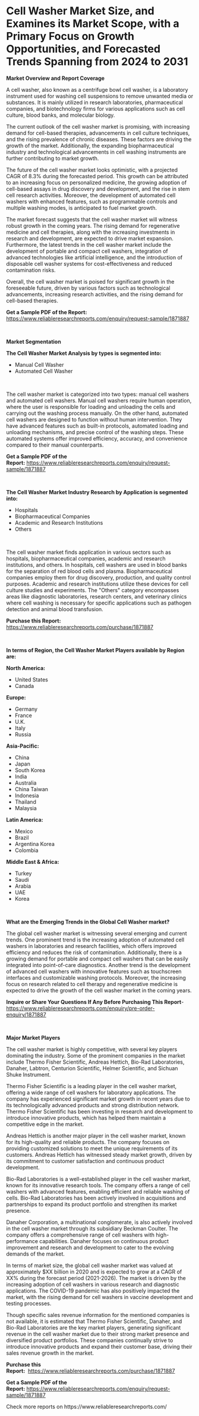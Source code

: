 <p><h1>Cell Washer Market Size, and Examines its Market Scope, with a Primary Focus on Growth Opportunities, and Forecasted Trends Spanning from 2024 to 2031</h1></p><p><strong>Market Overview and Report Coverage</strong></p>
<p><p>A cell washer, also known as a centrifuge bowl cell washer, is a laboratory instrument used for washing cell suspensions to remove unwanted media or substances. It is mainly utilized in research laboratories, pharmaceutical companies, and biotechnology firms for various applications such as cell culture, blood banks, and molecular biology.</p><p>The current outlook of the cell washer market is promising, with increasing demand for cell-based therapies, advancements in cell culture techniques, and the rising prevalence of chronic diseases. These factors are driving the growth of the market. Additionally, the expanding biopharmaceutical industry and technological advancements in cell washing instruments are further contributing to market growth.</p><p>The future of the cell washer market looks optimistic, with a projected CAGR of 8.3% during the forecasted period. This growth can be attributed to an increasing focus on personalized medicine, the growing adoption of cell-based assays in drug discovery and development, and the rise in stem cell research activities. Moreover, the development of automated cell washers with enhanced features, such as programmable controls and multiple washing modes, is anticipated to fuel market growth.</p><p>The market forecast suggests that the cell washer market will witness robust growth in the coming years. The rising demand for regenerative medicine and cell therapies, along with the increasing investments in research and development, are expected to drive market expansion. Furthermore, the latest trends in the cell washer market include the development of portable and compact cell washers, integration of advanced technologies like artificial intelligence, and the introduction of disposable cell washer systems for cost-effectiveness and reduced contamination risks.</p><p>Overall, the cell washer market is poised for significant growth in the foreseeable future, driven by various factors such as technological advancements, increasing research activities, and the rising demand for cell-based therapies.</p></p>
<p><strong>Get a Sample PDF of the Report:</strong> <a href="https://www.reliableresearchreports.com/enquiry/request-sample/1871887">https://www.reliableresearchreports.com/enquiry/request-sample/1871887</a></p>
<p>&nbsp;</p>
<p><strong>Market Segmentation</strong></p>
<p><strong>The Cell Washer Market Analysis by types is segmented into:</strong></p>
<p><ul><li>Manual Cell Washer</li><li>Automated Cell Washer</li></ul></p>
<p>&nbsp;</p>
<p><p>The cell washer market is categorized into two types: manual cell washers and automated cell washers. Manual cell washers require human operation, where the user is responsible for loading and unloading the cells and carrying out the washing process manually. On the other hand, automated cell washers are designed to function without human intervention. They have advanced features such as built-in protocols, automated loading and unloading mechanisms, and precise control of the washing steps. These automated systems offer improved efficiency, accuracy, and convenience compared to their manual counterparts.</p></p>
<p><strong>Get a Sample PDF of the Report:</strong>&nbsp;<a href="https://www.reliableresearchreports.com/enquiry/request-sample/1871887">https://www.reliableresearchreports.com/enquiry/request-sample/1871887</a></p>
<p>&nbsp;</p>
<p><strong>The Cell Washer Market Industry Research by Application is segmented into:</strong></p>
<p><ul><li>Hospitals</li><li>Biopharmaceutical Companies</li><li>Academic and Research Institutions</li><li>Others</li></ul></p>
<p>&nbsp;</p>
<p><p>The cell washer market finds application in various sectors such as hospitals, biopharmaceutical companies, academic and research institutions, and others. In hospitals, cell washers are used in blood banks for the separation of red blood cells and plasma. Biopharmaceutical companies employ them for drug discovery, production, and quality control purposes. Academic and research institutions utilize these devices for cell culture studies and experiments. The "Others" category encompasses areas like diagnostic laboratories, research centers, and veterinary clinics where cell washing is necessary for specific applications such as pathogen detection and animal blood transfusion.</p></p>
<p><strong>Purchase this Report:</strong>&nbsp; <a href="https://www.reliableresearchreports.com/purchase/1871887">https://www.reliableresearchreports.com/purchase/1871887</a></p>
<p>&nbsp;</p>
<p><strong>In terms of Region, the Cell Washer Market Players available by Region are:</strong></p>
<p>
    <p> <strong> North America: </strong>
        <ul>
            <li>United States</li>
            <li>Canada</li>
        </ul>
        </p> 
    <p> <strong> Europe: </strong>
        <ul>
            <li>Germany</li>
            <li>France</li>
            <li>U.K.</li>
            <li>Italy</li>
            <li>Russia</li>
        </ul>
        </p> 
    <p> <strong> Asia-Pacific: </strong>
        <ul>
            <li>China</li>
            <li>Japan</li>
            <li>South Korea</li>
            <li>India</li>
            <li>Australia</li>
            <li>China Taiwan</li>
            <li>Indonesia</li>
            <li>Thailand</li>
            <li>Malaysia</li>
        </ul>
        </p> 
    <p> <strong> Latin America: </strong>
        <ul>
            <li>Mexico</li>
            <li>Brazil</li>
            <li>Argentina Korea</li>
            <li>Colombia</li>
        </ul>
        </p> 
    <p> <strong> Middle East & Africa: </strong>
        <ul>
            <li>Turkey</li>
            <li>Saudi</li>
            <li>Arabia</li>
            <li>UAE</li>
            <li>Korea</li>
        </ul>
    </p>
    </p>
<p>&nbsp;</p>
<p><strong>What are the Emerging Trends in the Global Cell Washer market?</strong></p>
<p><p>The global cell washer market is witnessing several emerging and current trends. One prominent trend is the increasing adoption of automated cell washers in laboratories and research facilities, which offers improved efficiency and reduces the risk of contamination. Additionally, there is a growing demand for portable and compact cell washers that can be easily integrated into point-of-care diagnostics. Another trend is the development of advanced cell washers with innovative features such as touchscreen interfaces and customizable washing protocols. Moreover, the increasing focus on research related to cell therapy and regenerative medicine is expected to drive the growth of the cell washer market in the coming years.</p></p>
<p><strong>Inquire or Share Your Questions If Any Before Purchasing This Report</strong>- <a href="https://www.reliableresearchreports.com/enquiry/pre-order-enquiry/1871887">https://www.reliableresearchreports.com/enquiry/pre-order-enquiry/1871887</a></p>
<p>&nbsp;</p>
<p><strong>Major Market Players</strong></p>
<p><p>The cell washer market is highly competitive, with several key players dominating the industry. Some of the prominent companies in the market include Thermo Fisher Scientific, Andreas Hettich, Bio-Rad Laboratories, Danaher, Labtron, Centurion Scientific, Helmer Scientific, and Sichuan Shuke Instrument. </p><p>Thermo Fisher Scientific is a leading player in the cell washer market, offering a wide range of cell washers for laboratory applications. The company has experienced significant market growth in recent years due to its technologically advanced products and strong distribution network. Thermo Fisher Scientific has been investing in research and development to introduce innovative products, which has helped them maintain a competitive edge in the market.</p><p>Andreas Hettich is another major player in the cell washer market, known for its high-quality and reliable products. The company focuses on providing customized solutions to meet the unique requirements of its customers. Andreas Hettich has witnessed steady market growth, driven by its commitment to customer satisfaction and continuous product development.</p><p>Bio-Rad Laboratories is a well-established player in the cell washer market, known for its innovative research tools. The company offers a range of cell washers with advanced features, enabling efficient and reliable washing of cells. Bio-Rad Laboratories has been actively involved in acquisitions and partnerships to expand its product portfolio and strengthen its market presence.</p><p>Danaher Corporation, a multinational conglomerate, is also actively involved in the cell washer market through its subsidiary Beckman Coulter. The company offers a comprehensive range of cell washers with high-performance capabilities. Danaher focuses on continuous product improvement and research and development to cater to the evolving demands of the market.</p><p>In terms of market size, the global cell washer market was valued at approximately $XX billion in 2020 and is expected to grow at a CAGR of XX% during the forecast period (2021-2026). The market is driven by the increasing adoption of cell washers in various research and diagnostic applications. The COVID-19 pandemic has also positively impacted the market, with the rising demand for cell washers in vaccine development and testing processes.</p><p>Though specific sales revenue information for the mentioned companies is not available, it is estimated that Thermo Fisher Scientific, Danaher, and Bio-Rad Laboratories are the key market players, generating significant revenue in the cell washer market due to their strong market presence and diversified product portfolios. These companies continually strive to introduce innovative products and expand their customer base, driving their sales revenue growth in the market.</p></p>
<p><strong>Purchase this Report:</strong>&nbsp;&nbsp;<a href="https://www.reliableresearchreports.com/purchase/1871887">https://www.reliableresearchreports.com/purchase/1871887</a></p>
<p></p>
<p><strong>Get a Sample PDF of the Report:</strong>&nbsp;<a href="https://www.reliableresearchreports.com/enquiry/request-sample/1871887">https://www.reliableresearchreports.com/enquiry/request-sample/1871887</a></p>
<p>Check more reports on https://www.reliableresearchreports.com/</p>
